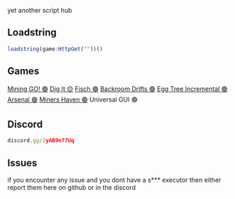 yet another script hub

## Loadstring
```js
loadstring(game:HttpGet(""))()
```

## Games
[Mining GO! 🟢](https://www.roblox.com/games/116434053579571/TESTING-Mining-GO)
[Dig It 🟡](https://www.roblox.com/games/76455837887178/Dig-it)
[Fisch 🟢](https://www.roblox.com/games/16732694052/Fisch)
[Backroom Drifts 🟢](https://www.roblox.com/games/138365924124161/Backrooms-Drift-PAINTJOBS)
[Egg Tree Incremental 🟢](https://www.roblox.com/games/15055025587/UPDATE-Egg-Tree-Incremental)
[Arsenal 🟢](https://www.roblox.com/games/286090429/Arsenal)
[Miners Haven 🟢](https://www.roblox.com/games/258258996/UPD-Miners-Haven-Sandbox-Tycoon)
Universal GUI 🟢

## Discord
```js
discord.gg/2yAB9n77Uq
```

## Issues
if you encounter any issue and you dont have a s*** executor then either report them here on github or in the discord
